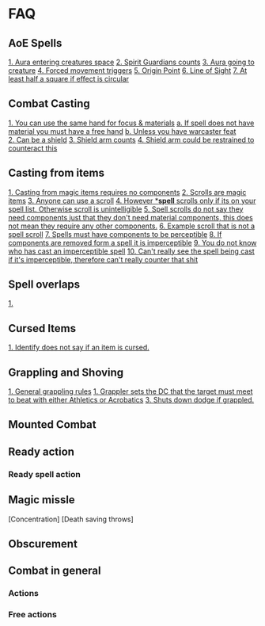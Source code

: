 # FAQ
## AoE Spells
[1. Aura entering creatures space](https://dnd.wizards.com/articles/features/rules-answers-april-2016#:~:text=Does%20moonbeam%20deal%20damage%20when%20you%20cast%20it%3F%20What%20about%20when%20its%20effect%20moves%20onto%20a%20creature%3F%20The%20answer%20to%20both%20questions%20is%20no.%20Here%E2%80%99s%20some%20elaboration%20on%20that%20answer.)
[2. Spirit Guardians counts](https://dnd.wizards.com/articles/features/rules-answers-april-2016#:~:text=%C2%B7%C2%A0%C2%A0%20spirit%20guardians)
[3. Aura going to creature](https://dnd.wizards.com/articles/features/rules-answers-april-2016#:~:text=you%20might%20wonder,the%20area%E2%80%99s%20effect.) 
[4. Forced movement triggers](https://dnd.wizards.com/articles/features/rules-answers-april-2016#:~:text=Entering%20such%20an,the%20same%20turn.)
[5. Origin Point](https://www.dndbeyond.com/sources/dmg/running-the-game#Combat:~:text=Choose%20an%20intersection%20of%20squares%20or%20hexes%20as%20the%20point%20of%20origin%20of%20an%20area%20of%20effect%2C%20then%20follow%20its%20rules%20as%20normal.)
[6. Line of Sight](https://www.dndbeyond.com/sources/dmg/running-the-game#Combat:~:text=affects%20that%20square.-,Line%20of%20Sight,a%20dense%20cloud%20of%20fog%20%E2%80%94%20then%20there%20is%20line%20of%20sight.,-Cover)
[7. At least half a square if effect is circular](https://www.dndbeyond.com/sources/dmg/running-the-game#Combat:~:text=If%20an%20area%20of%20effect%20is%20circular%20and%20covers%20at%20least%20half%20a%20square%2C%20it%20affects%20that%20square) 

## Combat Casting
[1. You can use the same hand for focus & materials](https://www.dndbeyond.com/sources/phb/spellcasting#:~:text=A%20spellcaster%20must%20have%20a%20hand%20free%20to%20access%20a%20spell%E2%80%99s%20material%20components%20%E2%80%94%20or%20to%20hold%20a%20spellcasting%20focus%20%E2%80%94%20but%20it%20can%20be%20the%20same%20hand%20that%20he%20or%20she%20uses%20to%20perform%20somatic%20components.)
	[a. If spell does not have material you must have a free hand](https://www.dndbeyond.com/sources/phb/spellcasting#:~:text=If%20a%20spell%20requires%20a%20somatic%20component%2C%20the%20caster%20must%20have%20free%20use%20of%20at%20least%20one%20hand%20to%20perform%20these%20gestures.)
	[b. Unless you have warcaster feat](https://www.dndbeyond.com/feats/war-caster#:~:text=you%20take%20damage.-,You%20can%20perform%20the%20somatic%20components%20of%20spells%20even%20when%20you%20have%20weapons%20or%20a%20shield%20in%20one%20or%20both%20hands.,-When%20a%20hostile)  
[2. Can be a shield](https://www.dndbeyond.com/equipment/holy-symbol#:~:text=To%20use%20the%20symbol%20in%20this%20way%2C%20the%20caster%20must%20hold%20it%20in%20hand%2C%20wear%20it%20visibly%2C%20or%20bear%20it%20on%20a%20shield.)
[3. Shield arm counts](https://twitter.com/JeremyECrawford/status/536684548021829632)
[4. Shield arm could be restrained to counteract this](https://twitter.com/JeremyECrawford/status/537422791012663296)

## Casting from items
[1. Casting from magic items requires no components](https://www.dndbeyond.com/sources/dmg/treasure#MagicItems:~:text=The%20spell%20is,spell%20requires%20concentration.)
[2. Scrolls are magic items](https://www.dndbeyond.com/sources/dmg/treasure#MagicItems:~:text=A%20scroll%20is%20a%20consumable%20magic%20item.)
[3. Anyone can use a scroll](https://www.dndbeyond.com/sources/dmg/treasure#MagicItems:~:text=Unless%20a%20scroll%E2%80%99s%20description%20says%20otherwise%2C%20any%20creature%20that%20can%20understand%20a%20written%20language%20can%20read%20the%20script%20on%20a%20scroll%20and%20attempt%20to%20activate%20it.)
[4. However ***spell** scrolls only if its on your spell list. Otherwise scroll is unintelligible](https://www.dndbeyond.com/magic-items/5418-spell-scroll#:~:text=a%20mystical%20cipher.-,If%20the%20spell%20is%20on%20your%20class%E2%80%99s%20spell%20list%2C%20you%20can%20read%20the%20scroll%20and%20cast%20its%20spell%20without%20providing%20any%20material%20components.%20Otherwise%2C%20the%20scroll%20is%20unintelligible.,-Casting%20the%20spell)
[5. Spell scrolls do not say they need components just that they don't need material components, this does not mean they require any other components.](https://www.dndbeyond.com/magic-items/5418-spell-scroll#:~:text=is%20on%20your%20class%E2%80%99s%20spell%20list%2C-,you%20can%20read%20the%20scroll%20and%20cast%20its%20spell%20without%20providing%20any%20material%20components,-.%20Otherwise%2C%20the%20scroll%20is%20unintelligible.%20Casting)
[6. Example scroll that is not a spell scroll](https://www.dndbeyond.com/magic-items/5398-scroll-of-protection)
[7. Spells must have components to be perceptible](https://www.dndbeyond.com/sources/xgte/dungeon-masters-tools#Spellcasting:~:text=To%20be%20perceptible%2C%20the%20casting%20of%20a%20spell%20must%20involve%20a%20verbal%2C%20somatic%2C%20or%20material%20component.)
[8. If components are removed form a spell it is imperceptible](https://www.dndbeyond.com/sources/xgte/dungeon-masters-tools#Spellcasting:~:text=If%20the%20need%20for%20a%20spell%E2%80%99s%20components%20has%20been%20removed%20by%20a%20special%20ability%2C%20such%20as%20the%20sorcerer%E2%80%99s%20Subtle%20Spell%20feature%20or%20the%20Innate%20Spellcasting%20trait%20possessed%20by%20many%20creatures%2C%20the%20casting%20of%20the%20spell%20is%20imperceptible.)
[9. You do not know who has cast an imperceptible spell](https://www.dndbeyond.com/sources/xgte/dungeon-masters-tools#Spellcasting:~:text=If%20an%20imperceptible%20casting%20produces%20a%20perceptible%20effect%2C%20it%E2%80%99s%20normally%20impossible%20to%20determine%20who%20cast%20the%20spell%20in%20the%20absence%20of%20other%20evidence.)
[10. Can't really see the spell being cast if it's imperceptible, therefore can't really counter that shit](https://www.dndbeyond.com/spells/counterspell#:~:text=*%20%2D%20which%20you%20take%20when%20you%20see%20a%20creature%20within%2060%20feet%20of%20you%20casting%20a%20spell)

## Spell overlaps
[1. ]()

## Cursed Items
[1. Identify does not say if an item is cursed.](https://www.dndbeyond.com/sources/dmg/treasure#CursedItems:~:text=Most%20methods%20of%20identifying%20items%2C%20including%20the%20identify%20spell%2C%20fail%20to%20reveal%20such%20a%20curse%2C%20although%20lore%20might%20hint%20at%20it.%20A%20curse%20should%20be%20a%20surprise%20to%20the%20item%E2%80%99s%20user%20when%20the%20curse%E2%80%99s%20effects%20are%20revealed.)

## Grappling and Shoving
[1. General grappling rules](https://www.dndbeyond.com/sources/phb/combat#Grappling)
[1. Grappler sets the DC that the target must meet to beat with either Athletics or Acrobatics](https://www.dndbeyond.com/sources/phb/combat#Grappling:~:text=A%20grappled%20creature%20can%20use%20its%20action%20to%20escape.%20To%20do%20so%2C%20it%20must%20succeed%20on%20a%20Strength%20(Athletics)%20or%20Dexterity%20(Acrobatics)%20check%20contested%20by%20your%20Strength%20(Athletics)%20check.)
[3. Shuts down dodge if grappled.](https://www.dndbeyond.com/sources/basic-rules/combat#Dodge:~:text=You%20lose%20this%20benefit%20if%20you%20are%20incapacitated%20or%20if%20your%20speed%20drops%20to%200.)

## Mounted Combat


## Ready action
### Ready spell action

## Magic missle
[Concentration]
[Death saving throws]

## Obscurement

## Combat in general
### Actions 
### Free actions
